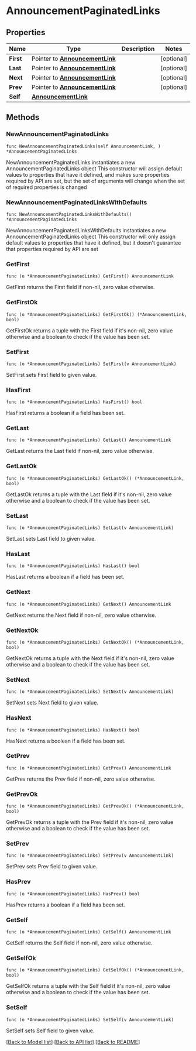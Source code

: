 # AnnouncementPaginatedLinks

## Properties

Name | Type | Description | Notes
------------ | ------------- | ------------- | -------------
**First** | Pointer to [**AnnouncementLink**](AnnouncementLink.md) |  | [optional] 
**Last** | Pointer to [**AnnouncementLink**](AnnouncementLink.md) |  | [optional] 
**Next** | Pointer to [**AnnouncementLink**](AnnouncementLink.md) |  | [optional] 
**Prev** | Pointer to [**AnnouncementLink**](AnnouncementLink.md) |  | [optional] 
**Self** | [**AnnouncementLink**](AnnouncementLink.md) |  | 

## Methods

### NewAnnouncementPaginatedLinks

`func NewAnnouncementPaginatedLinks(self AnnouncementLink, ) *AnnouncementPaginatedLinks`

NewAnnouncementPaginatedLinks instantiates a new AnnouncementPaginatedLinks object
This constructor will assign default values to properties that have it defined,
and makes sure properties required by API are set, but the set of arguments
will change when the set of required properties is changed

### NewAnnouncementPaginatedLinksWithDefaults

`func NewAnnouncementPaginatedLinksWithDefaults() *AnnouncementPaginatedLinks`

NewAnnouncementPaginatedLinksWithDefaults instantiates a new AnnouncementPaginatedLinks object
This constructor will only assign default values to properties that have it defined,
but it doesn't guarantee that properties required by API are set

### GetFirst

`func (o *AnnouncementPaginatedLinks) GetFirst() AnnouncementLink`

GetFirst returns the First field if non-nil, zero value otherwise.

### GetFirstOk

`func (o *AnnouncementPaginatedLinks) GetFirstOk() (*AnnouncementLink, bool)`

GetFirstOk returns a tuple with the First field if it's non-nil, zero value otherwise
and a boolean to check if the value has been set.

### SetFirst

`func (o *AnnouncementPaginatedLinks) SetFirst(v AnnouncementLink)`

SetFirst sets First field to given value.

### HasFirst

`func (o *AnnouncementPaginatedLinks) HasFirst() bool`

HasFirst returns a boolean if a field has been set.

### GetLast

`func (o *AnnouncementPaginatedLinks) GetLast() AnnouncementLink`

GetLast returns the Last field if non-nil, zero value otherwise.

### GetLastOk

`func (o *AnnouncementPaginatedLinks) GetLastOk() (*AnnouncementLink, bool)`

GetLastOk returns a tuple with the Last field if it's non-nil, zero value otherwise
and a boolean to check if the value has been set.

### SetLast

`func (o *AnnouncementPaginatedLinks) SetLast(v AnnouncementLink)`

SetLast sets Last field to given value.

### HasLast

`func (o *AnnouncementPaginatedLinks) HasLast() bool`

HasLast returns a boolean if a field has been set.

### GetNext

`func (o *AnnouncementPaginatedLinks) GetNext() AnnouncementLink`

GetNext returns the Next field if non-nil, zero value otherwise.

### GetNextOk

`func (o *AnnouncementPaginatedLinks) GetNextOk() (*AnnouncementLink, bool)`

GetNextOk returns a tuple with the Next field if it's non-nil, zero value otherwise
and a boolean to check if the value has been set.

### SetNext

`func (o *AnnouncementPaginatedLinks) SetNext(v AnnouncementLink)`

SetNext sets Next field to given value.

### HasNext

`func (o *AnnouncementPaginatedLinks) HasNext() bool`

HasNext returns a boolean if a field has been set.

### GetPrev

`func (o *AnnouncementPaginatedLinks) GetPrev() AnnouncementLink`

GetPrev returns the Prev field if non-nil, zero value otherwise.

### GetPrevOk

`func (o *AnnouncementPaginatedLinks) GetPrevOk() (*AnnouncementLink, bool)`

GetPrevOk returns a tuple with the Prev field if it's non-nil, zero value otherwise
and a boolean to check if the value has been set.

### SetPrev

`func (o *AnnouncementPaginatedLinks) SetPrev(v AnnouncementLink)`

SetPrev sets Prev field to given value.

### HasPrev

`func (o *AnnouncementPaginatedLinks) HasPrev() bool`

HasPrev returns a boolean if a field has been set.

### GetSelf

`func (o *AnnouncementPaginatedLinks) GetSelf() AnnouncementLink`

GetSelf returns the Self field if non-nil, zero value otherwise.

### GetSelfOk

`func (o *AnnouncementPaginatedLinks) GetSelfOk() (*AnnouncementLink, bool)`

GetSelfOk returns a tuple with the Self field if it's non-nil, zero value otherwise
and a boolean to check if the value has been set.

### SetSelf

`func (o *AnnouncementPaginatedLinks) SetSelf(v AnnouncementLink)`

SetSelf sets Self field to given value.



[[Back to Model list]](../README.md#documentation-for-models) [[Back to API list]](../README.md#documentation-for-api-endpoints) [[Back to README]](../README.md)


